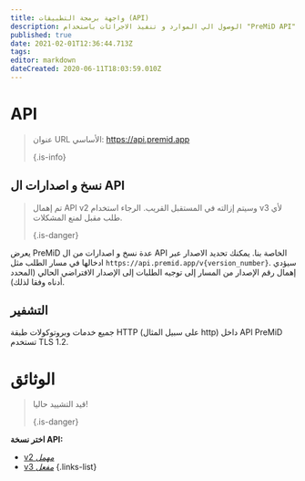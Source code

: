 ```yaml
---
title: واجهة برمجة التطبيقات (API)
description: الوصول الي الموارد و تنفيذ الاجرائات باستخدام "PreMiD API"
published: true
date: 2021-02-01T12:36:44.713Z
tags:
editor: markdown
dateCreated: 2020-06-11T18:03:59.010Z
---
```


# API

> عنوان URL الأساسي: https://api.premid.app 
> 
> {.is-info}

## نسخ و اصدارات ال API
> تم إهمال API v2 وسيتم إزالته في المستقبل القريب. الرجاء استخدام v3 لأي طلب مقبل لمنع المشكلات. 
> 
> {.is-danger}

يعرض PreMiD عدة نسخ و اصدارات من ال API الخاصة بنا. يمكنك تحديد الاصدار عبر ادخالها في مسار الطلب مثل `https://api.premid.app/v{version_number}`. سيؤدي إهمال رقم الإصدار من المسار إلى توجيه الطلبات إلى الإصدار الافتراضي الحالي (المحدد أدناه وفقا لذلك).

## التشفير

جميع خدمات وبروتوكولات طبقة HTTP (على سبيل المثال http) داخل API PreMiD تستخدم TLS 1.2.

# الوثائق
> قيد التشييد حاليا! 
> 
> {.is-danger}

**اختر نسخة API:**
- [v2 *مهمل*](/dev/api/v2)
- [v3 *مفعل*](/dev/api/v3)
{.links-list}